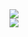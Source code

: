 <a href="Profile">
  <img align="center" src="https://github-readme-stats.vercel.app/api?username=Vaascoo&hide=contribs,prs,issues&count_private=true&theme=highcontrast&show_icons=true" />
</a>
<br>
<a href="Languages">
  <img align="center" src="https://github-readme-stats.vercel.app/api/top-langs/?username=Vaascoo&layout=compact&langs_count=3&theme=highcontrast&layout=compact)](https://github.com/anuraghazra/github-readme-stats" />
</a>

<!--
### Hi there 👋
**Vaascoo/Vaascoo** is a ✨ _special_ ✨ repository because its `README.md` (this file) appears on your GitHub profile.

Here are some ideas to get you started:

- 🔭 I’m currently working on ...
- 🌱 I’m currently learning ...
- 👯 I’m looking to collaborate on ...
- 🤔 I’m looking for help with ...
- 💬 Ask me about ...
- 📫 How to reach me: ...
- 😄 Pronouns: ...
- ⚡ Fun fact: ...
-->

